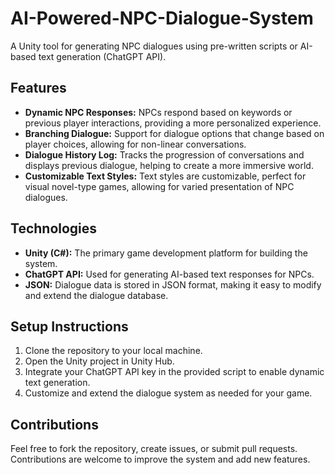# AI-Powered-NPC-Dialogue-System
A Unity tool for generating NPC dialogues using pre-written scripts or AI-based text generation (ChatGPT API).

## Features
- **Dynamic NPC Responses:** NPCs respond based on keywords or previous player interactions, providing a more personalized experience.
- **Branching Dialogue:** Support for dialogue options that change based on player choices, allowing for non-linear conversations.
- **Dialogue History Log:** Tracks the progression of conversations and displays previous dialogue, helping to create a more immersive world.
- **Customizable Text Styles:** Text styles are customizable, perfect for visual novel-type games, allowing for varied presentation of NPC dialogues.

## Technologies
- **Unity (C#):** The primary game development platform for building the system.
- **ChatGPT API:** Used for generating AI-based text responses for NPCs.
- **JSON:** Dialogue data is stored in JSON format, making it easy to modify and extend the dialogue database.

## Setup Instructions
1. Clone the repository to your local machine.
2. Open the Unity project in Unity Hub.
3. Integrate your ChatGPT API key in the provided script to enable dynamic text generation.
4. Customize and extend the dialogue system as needed for your game.

## Contributions
Feel free to fork the repository, create issues, or submit pull requests. Contributions are welcome to improve the system and add new features.
